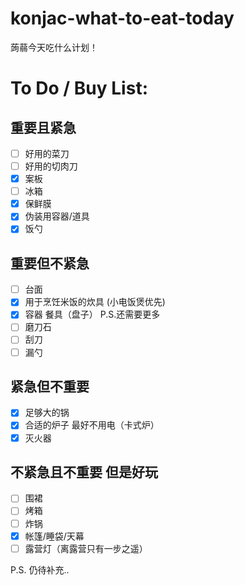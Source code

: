# konjac-what-to-eat-today
蒟蒻今天吃什么计划！

# To Do / Buy List:

## 重要且紧急
- [ ] 好用的菜刀
- [ ] 好用的切肉刀
- [x] 案板
- [ ] 冰箱
- [x] 保鲜膜
- [x] 伪装用容器/道具
- [x] 饭勺

## 重要但不紧急
- [ ] 台面
- [x] 用于烹饪米饭的炊具 (小电饭煲优先)
- [x] 容器 餐具（盘子）
      P.S.还需要更多
- [ ] 磨刀石
- [ ] 刮刀
- [ ] 漏勺

## 紧急但不重要
- [x] 足够大的锅
- [x] 合适的炉子 最好不用电（卡式炉）
- [x] 灭火器

## 不紧急且不重要 但是好玩
- [ ] 围裙
- [ ] 烤箱
- [ ] 炸锅
- [x] 帐篷/睡袋/天幕
- [ ] 露营灯（离露营只有一步之遥）

P.S. 仍待补充..
